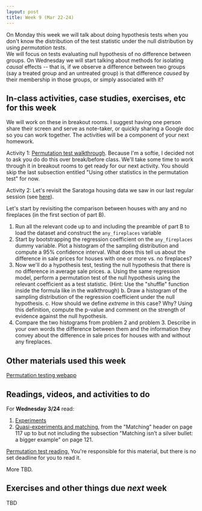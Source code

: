 ```yaml
---
layout: post
title: Week 9 (Mar 22-24)
---
```


On Monday this week we will talk about doing hypothesis tests when you don't know the distribution of the test statistic under the null distribution by using *permutation tests*.  
We will focus on tests evaluating null hypothesis of no difference between groups.
On Wednesday we will start talking about methods for isolating *causal* effects -- that is, if we observe a difference between two groups (say a treated group and an untreated group)
is that difference *caused* by their membership in those groups, or simply associated with it?

##  In-class activities, case studies, exercises, etc for this week

We will work on these in breakout rooms. I suggest having one person share their screen and serve as note-taker, 
or quickly sharing a Google doc so you can work together. The activities will be a component of your next homework.

Activity 1: [Permutation test walkthrough](https://github.com/jaredsmurray/learnR/blob/master/titanic/titanic_permtest.md). Because I'm a softie, I decided not to ask you do 
do this over break/before class. We'll take some time to work through it in breakout rooms to get ready for our next activity. You should skip the last subsection entitled "Using other statistics in the permutation test" for now.

Activity 2: Let's revisit the Saratoga housing data we saw in our last regular session (see [here](../files/dummies)).

  Let's start by revisiting the comparison between houses with any and no fireplaces (in the first section of part B). 
  1. Run all the relevant code up to and including the preamble of part B to load the dataset and construct the `any_fireplaces` variable
  2. Start by bootstrapping the regression coefficient on the `any_fireplaces` dummy variable. Plot a histogram of the sampling distribution and compute a 95% confidence interval. What does this tell us about the difference in sale prices for houses with one or more vs. no fireplaces?
  3. Now we'll do a hypothesis test, testing the null hypothesis that there is no difference in average sale prices.
      a. Using the same regression model, perform a permutation test of the null hypothesis using the relevant coefficient as a test statistic. (Hint: Use the "shuffle" function inside the formula like in the walkthrough)
      b. Draw a histogram of the sampling distribution of the regression coefficient under the null hypothesis.
      c. How should we define *extreme* in this case? Why? Using this definition, compute the p-value and comment on the strength of evidence against the null hypothesis.
  4. Compare the two histograms from problem 2 and problem 3. Describe in your own words the difference between them and the information they convey about the difference in sale prices for houses with and without any fireplaces. 



## Other materials used this week

[Permutation testing webapp](https://istats.shinyapps.io/PermDist_2samples/)

## Readings, videos, and activities to do

For **Wednesday 3/24** read:
1. [Experiments](../files/11_experiments.pdf)
2. [Quasi-experiments and matching](../files/12_quasi_experiments_matching.pdf), from the "Matching" header on page 117 up to but not including the subsection "Matching isn’t a silver bullet: a bigger example" on page 121.

[Permutation test reading.](../files/permutation_tests.pdf) You're responsible for this material, but there is no set deadline for you to read it.

More TBD.


## Exercises and other things due *next* week

TBD

